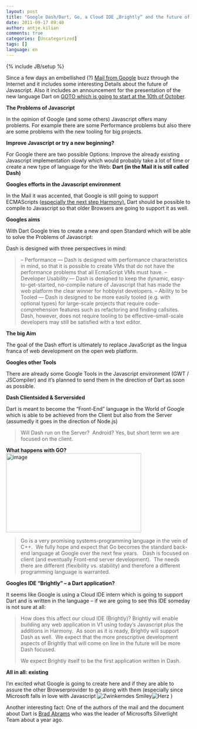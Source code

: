 ```yaml
---
layout: post
title: "Google Dash/Dart, Go, a Cloud IDE „Brightly“ and the future of Javascript"
date: 2011-09-17 09:40
author: antje.kilian
comments: true
categories: [Uncategorized]
tags: []
language: en
---
```

{% include JB/setup %}
<a href="{{BASE_PATH}}/assets/wp-images-en/image1353-570x194.png"></a>

<a href="{{BASE_PATH}}/assets/wp-images-en/image1353-570x194.png"> </a>

<a href="{{BASE_PATH}}/assets/wp-images-en/image1353-570x194.png"></a>

<a href="{{BASE_PATH}}/assets/wp-images-en/image1353-570x194.png"> </a>

<a href="{{BASE_PATH}}/assets/wp-images-en/image1353-570x194.png"></a>

<strong> </strong>

Since a few days an embellished (?) <a href="http://markmail.org/message/uro3jtoitlmq6x7t">Mail from Google</a> buzz through the Internet and it includes some interesting Details about the future of Javascript. Also it includes an announcement for the presentation of the new language Dart on <a href="http://gotocon.com/aarhus-2011/presentation/Opening%20Keynote:%20Dart,%20a%20new%20programming%20language%20for%20structured%20web%20programming">GOTO which is going to start at the 10th of October</a>.

<strong>The Problems of Javascript </strong>

In the opinion of Google (and some others) Javascript offers many problems. For example there are some Performance problems but also there are some problems with the new tooling for big projects.

<strong>Improve Javascript or try a new beginning?</strong>

For Google there are two possible Options: Improve the already existing Javascript implementation slowly which would probably take a lot of time or create a new type of language for the Web: <strong>Dart (in the Mail it is still called Dash)</strong>

<strong>Googles efforts in the Javascript environment </strong>

<strong> </strong>

In the Mail it was accented, that Google is still going to support ECMAScripts (<a href="http://en.wikipedia.org/wiki/ECMAScript#ECMAScript_Harmony">especially the next step Harmony).</a> Dart should be possible to compile to Javascript so that older Browsers are going to support it as well.

<strong> </strong>

<strong>Googles aims </strong>

With Dart Google tries to create a new and open Standard which will be able to solve the Problems of Javascript:

Dash is designed with three perspectives in mind:
<blockquote>– Performance — Dash is designed with performance characteristics in
mind, so that it is possible to create VMs that do not have the performance
problems that all EcmaScript VMs must have.
– Developer Usability — Dash is designed to keep the dynamic,
easy-to-get-started, no-compile nature of Javascript that has made the web
platform the clear winner for hobbyist developers.
– Ability to be Tooled — Dash is designed to be more easily tooled (e.g.
with optional types) for large-scale projects that require
code-comprehension features such as refactoring and finding callsites.
Dash, however, does not require tooling to be effective–small-scale
developers may still be satisfied with a text editor.</blockquote>
<strong>The big Aim</strong>

<strong> </strong>

The goal of the Dash effort is ultimately to replace JavaScript as the
lingua franca of web development on the open web platform.

<strong>Googles other Tools</strong>

There are already some Google Tools in the Javascript environment (GWT / JSCompiler) and it’s planned to send them in the direction of Dart as soon as possible.

<strong>Dash Clientsided &amp; Serversided </strong>

Dart is meant to become the “Front-End” language in the World of Google which is able to be achieved from the Client but also from the Server (assumedly it goes in the direction of Node.js)
<blockquote>Will Dash run on the Server?  Android?
Yes, but short term we are focused on the client.</blockquote>
<strong>What happens with GO?</strong>

<img style="background-image: none; padding-left: 0px; padding-right: 0px; padding-top: 0px; border: 0px;" title="image" src="http://code-inside.de/blog/wp-content/uploads/image_thumb536.png" border="0" alt="image" width="368" height="216" />
<blockquote>Go is a very promising systems-programming language in the vein of C++.  We
fully hope and expect that Go becomes the standard back-end language at
Google over the next few years.   Dash is focused on client (and eventually
Front-end server development).  The needs there are different (flexibility
vs. stability) and therefore a different programming language is warranted.</blockquote>
<strong>Googles IDE “Brightly” – a Dart application?</strong>

It seems like Google is using a Cloud IDE intern which is going to support Dart and is written in the language – if we are going to see this IDE someday is not sure at all:
<blockquote>How does this affect our cloud IDE (Brightly)?
Brightly will enable building any web application in V1 using today’s
Javascript plus the additions in Harmony.  As soon as it is ready, Brightly
will support Dash as well.  We expect that the more prescriptive development
aspects of Brightly that will come on line in the future will be more Dash
focused.

We expect Brightly itself to be the first application written in Dash.</blockquote>
<strong>All in all: existing</strong>

I’m excited what Google is going to create here and if they are able to assure the other Browserprovider to go along with them (especially since Microsoft falls in love with Javascript <img class="wlEmoticon wlEmoticon-winkingsmile" style="border-style: none;" src="{{BASE_PATH}}/assets/wp-images-en/wlEmoticon-winkingsmile26.png" alt="Zwinkerndes Smiley" /><img class="wlEmoticon wlEmoticon-redheart" style="border-style: none;" src="{{BASE_PATH}}/assets/wp-images-en/wlEmoticon-redheart.png" alt="Herz" /> )

Another interesting fact: One of the authors of the mail and the document about Dart is <a href="http://blogs.msdn.com/b/brada/">Brad Abrams</a> who was the leader of Microsofts Silverlight Team about a year ago.

